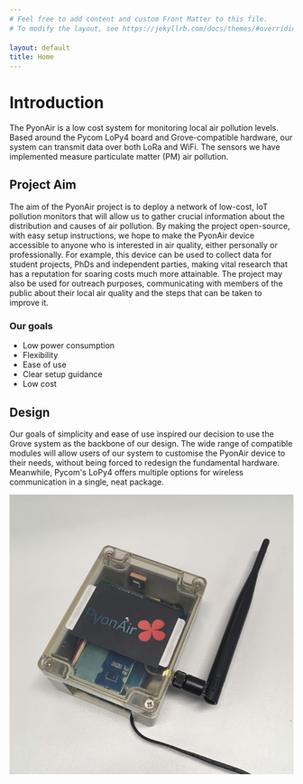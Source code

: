 ```yaml
---
# Feel free to add content and custom Front Matter to this file.
# To modify the layout, see https://jekyllrb.com/docs/themes/#overriding-theme-defaults

layout: default
title: Home
---
```


# Introduction

The PyonAir is a low cost system for monitoring local air pollution levels. Based around the Pycom LoPy4 board and Grove-compatible hardware, our system can transmit data over both LoRa and WiFi. The sensors we have implemented measure particulate matter \(PM\) air pollution.

## Project Aim

The aim of the PyonAir project is to deploy a network of low-cost, IoT pollution monitors that will allow us to gather crucial information about the distribution and causes of air pollution. By making the project open-source, with easy setup instructions, we hope to make the PyonAir device accessible to anyone who is interested in air quality, either personally or professionally. For example, this device can be used to collect data for student projects, PhDs and independent parties, making vital research that has a reputation for soaring costs much more attainable. The project may also be used for outreach purposes, communicating with members of the public about their local air quality and the steps that can be taken to improve it.

### Our goals

* Low power consumption
* Flexibility
* Ease of use
* Clear setup guidance
* Low cost

## Design

Our goals of simplicity and ease of use inspired our decision to use the Grove system as the backbone of our design. The wide range of compatible modules will allow users of our system to customise the PyonAir device to their needs, without being forced to redesign the fundamental hardware. Meanwhile, Pycom's LoPy4 offers multiple options for wireless communication in a single, neat package.

![](/assets/pyonair-box.PNG)
